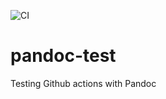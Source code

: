 ![CI](https://github.com/cpina/pandoc-test/workflows/CI/badge.svg)

# pandoc-test
Testing Github actions with Pandoc

